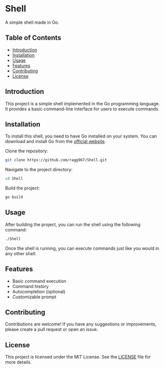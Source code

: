 # Shell

A simple shell made in Go.

## Table of Contents

- [Introduction](#introduction)
- [Installation](#installation)
- [Usage](#usage)
- [Features](#features)
- [Contributing](#contributing)
- [License](#license)

## Introduction

This project is a simple shell implemented in the Go programming language. It provides a basic command-line interface for users to execute commands.

## Installation

To install this shell, you need to have Go installed on your system. You can download and install Go from the [official website](https://golang.org/dl/).

Clone the repository:

```bash
git clone https://github.com/ragg967/Shell.git
```

Navigate to the project directory:

```bash
cd Shell
```

Build the project:

```bash
go build
```

## Usage

After building the project, you can run the shell using the following command:

```bash
./Shell
```

Once the shell is running, you can execute commands just like you would in any other shell.

## Features

- Basic command execution
- Command history
- Autocompletion (optional)
- Customizable prompt

## Contributing

Contributions are welcome! If you have any suggestions or improvements, please create a pull request or open an issue.

## License

This project is licensed under the MIT License. See the [LICENSE](LICENSE) file for more details.